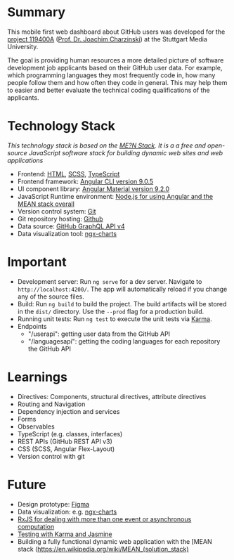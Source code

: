 # Summary
This mobile first web dashboard about GitHub users was developed for the [project 119400A](https://www.hdm-stuttgart.de/vorlesung_detail?vorlid=5212594) ([Prof. Dr. Joachim Charzinski](https://www.hdm-stuttgart.de/person_view_kuerzel?kuerzel=charzinski)) at the Stuttgart Media University.

The goal is providing human resources a more detailed picture of software development job applicants based on their GitHub user data. For example, which programming languages they most frequently code in, how many people follow them and how often they code in general. This may help them to easier and better evaluate the technical coding qualifications of the applicants.

# Technology Stack
_This technology stack is based on the [ME?N Stack](https://en.wikipedia.org/wiki/MEAN_(solution_stack)). It is a a free and open-source JavaScript software stack for building dynamic web sites and web applications_
* Frontend: [HTML](https://www.w3.org/TR/html52/), [SCSS](https://sass-lang.com/), [TypeScript](https://www.typescriptlang.org/)
* Frontend framework: [Angular CLI version 9.0.5](https://github.com/angular/angular-cli)
* UI component library: [Angular Material version 9.2.0](https://material.angular.io/)
* JavaScript Runtime environment: [Node.js for using Angular and the MEAN stack overall](https://nodejs.org/en/) 
* Version control system: [Git](https://git-scm.com/)
* Git repository hosting: [Github](http://github.com/)
* Data source: [GitHub GraphQL API v4](https://developer.github.com/v4/)
* Data visualization tool: [ngx-charts](https://github.com/swimlane/ngx-charts)

# Important
* Development server: Run `ng serve` for a dev server. Navigate to `http://localhost:4200/`. The app will automatically reload if you change any of the source files.
* Build: Run `ng build` to build the project. The build artifacts will be stored in the `dist/` directory. Use the `--prod` flag for a production build.
* Running unit tests: Run `ng test` to execute the unit tests via [Karma](https://karma-runner.github.io).
* Endpoints
   * "/userapi": getting user data from the GitHub API
   * "/languagesapi": getting the coding languages for each repository the GitHub API

# Learnings
* Directives: Components, structural directives, attribute directives
* Routing and Navigation
* Dependency injection and services
* Forms
* Observables
* TypeScript (e.g. classes, interfaces)
* REST APIs (GitHub REST API v3)
* CSS (SCSS, Angular Flex-Layout)
* Version control with git

# Future
* Design prototype: [Figma](https://www.figma.com/)
* Data visualization: e.g. [ngx-charts](https://github.com/swimlane/ngx-charts)
* [RxJS for dealing with more than one event or asynchronous computation](https://angular.io/guide/rx-library)
* [Testing with Karma and Jasmine](https://angular.io/guide/testing)
* Building a fully functional dynamic web application with the [MEAN stack (https://en.wikipedia.org/wiki/MEAN_(solution_stack)
